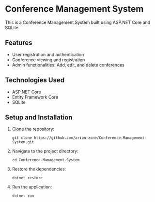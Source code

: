 # Conference Management System

This is a Conference Management System built using ASP.NET Core and SQLite.

## Features
- User registration and authentication
- Conference viewing and registration
- Admin functionalities: Add, edit, and delete conferences

## Technologies Used
- ASP.NET Core
- Entity Framework Core
- SQLite

 ## Setup and Installation
1. Clone the repository:
   ```
   git clone https://github.com/arion-zone/Conference-Management-System.git
   ```
2. Navigate to the project directory:
   ```
   cd Conference-Management-System
   ```
3. Restore the dependencies:
   ```
   dotnet restore
   ```
4. Run the application:
   ```
   dotnet run
   ```
